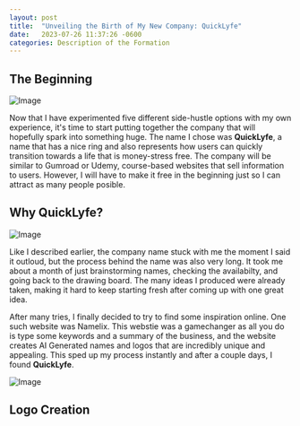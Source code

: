 ```yaml
---
layout: post
title:  "Unveiling the Birth of My New Company: QuickLyfe"
date:   2023-07-26 11:37:26 -0600
categories: Description of the Formation
---
```


## The Beginning

![Image](https://res.cloudinary.com/dsdmfz9bs/image/upload/v1690424526/Screen_Shot_2023-07-26_at_8.21.53_PM_opolbh.png)

Now that I have experimented five different side-hustle options with my own experience, it's time to start putting together the company that will hopefully spark into something huge. The name I chose was **QuickLyfe**, a name that has a nice ring and also represents how users can quickly transition towards a life that is money-stress free. The company will be similar to Gumroad or Udemy, course-based websites that sell information to users. However, I will have to make it free in the beginning just so I can attract as many people posible.

## Why QuickLyfe?

![Image](https://res.cloudinary.com/dsdmfz9bs/image/upload/v1690424131/Screen_Shot_2023-07-26_at_8.15.14_PM_tfuxge.png)

Like I described earlier, the company name stuck with me the moment I said it outloud, but the process behind the name was also very long. It took me about a month of just brainstorming names, checking the availabilty, and going back to the drawing board. The many ideas I produced were already taken, making it hard to keep starting fresh after coming up with one great idea.

After many tries, I finally decided to try to find some inspiration online. One such website was Namelix. This webstie was a gamechanger as all you do is type some keywords and a summary of the business, and the website creates AI Generated names and logos that are incredibly unique and appealing. This sped up my process instantly and after a couple days, I found **QuickLyfe**.

![Image](https://res.cloudinary.com/dsdmfz9bs/image/upload/v1690424895/Screen_Shot_2023-07-26_at_8.27.51_PM_wdldwg.png)

## Logo Creation
